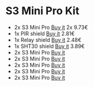 # S3 Mini Pro Kit

* 2x S3 Mini Pro [Buy it](https://www.aliexpress.com/item/3256807173247391.html) 2x 9.73€
* 1x PIR shield [Buy it](https://www.aliexpress.com/store/product/PIR-Shield-V1-0-0-for-LOLIN-D1-mini-passive-infrared-sensor-module/1331105_32901521233.html) 2.81€
* 1x Relay shield [Buy it](http://www.aliexpress.com/store/product/Relay-Shield-for-WeMos-D1-mini-button/1331105_32596395175.html) 2.48€
* 1x SHT30 shield [Buy it](https://www.aliexpress.com/store/product/SHT30-Shield-for-WeMos-D1-mini-SHT30-I2C-digital-temperature-and-humidity-sensor-module/1331105_32762136940.html) 3.89€
* 2x S3 Mini Pro [Buy it]()   
* 2x S3 Mini Pro [Buy it]()
* 2x S3 Mini Pro [Buy it]()
* 2x S3 Mini Pro [Buy it]()
* 2x S3 Mini Pro [Buy it]()
